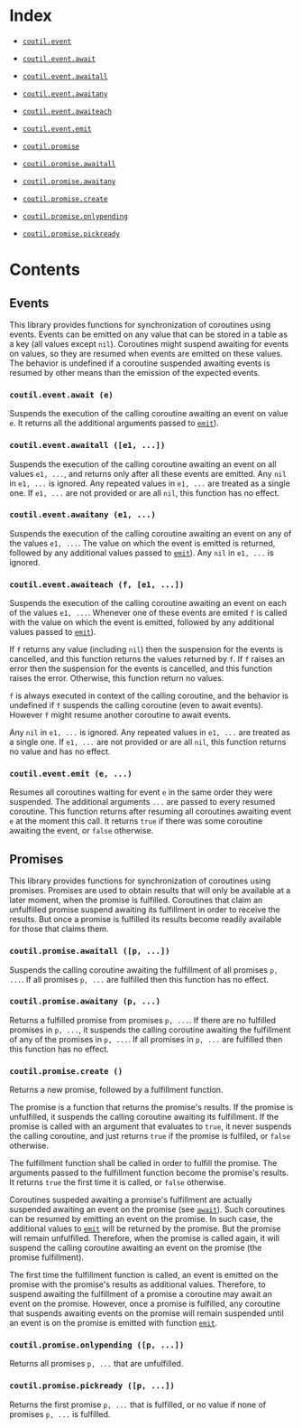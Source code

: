 Index
=====

- [`coutil.event`](#synchronization-with-events)
- [`coutil.event.await`](#coutileventawait-e)
- [`coutil.event.awaitall`](#coutileventawaitall-e1-)
- [`coutil.event.awaitany`](#coutileventawaitany-e1-)
- [`coutil.event.awaiteach`](#coutileventawaiteach-f-e1-)
- [`coutil.event.emit`](#coutileventemit-e-)

- [`coutil.promise`](#asynchronous-requests-with-promises)
- [`coutil.promise.awaitall`](#coutilpromiseawaitall-)
- [`coutil.promise.awaitany`](#coutilpromiseawaitany-)
- [`coutil.promise.create`](#coutilpromisecreate)
- [`coutil.promise.onlypending`](#coutilpromiseonlypending-)
- [`coutil.promise.pickready`](#coutilpromisepickready-)

Contents
========

Events
------

This library provides functions for synchronization of coroutines using events.
Events can be emitted on any value that can be stored in a table as a key (all values except `nil`).
Coroutines might suspend awaiting for events on values, so they are resumed when events are emitted on these values.
The behavior is undefined if a coroutine suspended awaiting events is resumed by other means than the emission of the expected events.

### `coutil.event.await (e)`

Suspends the execution of the calling coroutine awaiting an event on value `e`.
It returns all the additional arguments passed to [`emit`](#coutileventemit-e-)).

### `coutil.event.awaitall ([e1, ...])`

Suspends the execution of the calling coroutine awaiting an event on all values `e1, ...`, and returns only after all these events are emitted.
Any `nil` in `e1, ...` is ignored.
Any repeated values in `e1, ...` are treated as a single one.
If `e1, ...` are not provided or are all `nil`, this function has no effect.

### `coutil.event.awaitany (e1, ...)`

Suspends the execution of the calling coroutine awaiting an event on any of the values `e1, ...`.
The value on which the event is emitted is returned, followed by any additional values passed to [`emit`](#coutileventemit-e-)).
Any `nil` in `e1, ...` is ignored.

### `coutil.event.awaiteach (f, [e1, ...])`

Suspends the execution of the calling coroutine awaiting an event on each of the values `e1, ...`.
Whenever one of these events are emited `f` is called with the value on which the event is emitted, followed by any additional values passed to [`emit`](#coutileventemit-e-)).

If `f` returns any value (including `nil`) then the suspension for the events is cancelled, and this function returns the values returned by `f`.
If `f` raises an error then the suspension for the events is cancelled, and this function raises the error.
Otherwise, this function return no values.

`f` is always executed in context of the calling coroutine, and the behavior is undefined if `f` suspends the calling coroutine (even to await events).
However `f` might resume another coroutine to await events.

Any `nil` in `e1, ...` is ignored.
Any repeated values in `e1, ...` are treated as a single one.
If `e1, ...` are not provided or are all `nil`, this function returns no value and has no effect.

### `coutil.event.emit (e, ...)`

Resumes all coroutines waiting for event `e` in the same order they were suspended.
The additional arguments `...` are passed to every resumed coroutine.
This function returns after resuming all coroutines awaiting event `e` at the moment this call.
It returns `true` if there was some coroutine awaiting the event, or `false` otherwise.

Promises
--------

This library provides functions for synchronization of coroutines using promises.
Promises are used to obtain results that will only be available at a later moment, when the promise is fulfilled.
Coroutines that claim an unfulfilled promise suspend awaiting its fulfillment in order to receive the results.
But once a promise is fulfilled its results become readily available for those that claims them.

### `coutil.promise.awaitall ([p, ...])`

Suspends the calling coroutine awaiting the fulfillment of all promises `p, ...`.
If all promises `p, ...` are fulfilled then this function has no effect.

### `coutil.promise.awaitany (p, ...)`

Returns a fulfilled promise from promises `p, ...`.
If there are no fulfilled promises in `p, ...`, it suspends the calling coroutine awaiting the fulfillment of any of the promises in `p, ...`.
If all promises in `p, ...` are fulfilled then this function has no effect.

### `coutil.promise.create ()`

Returns a new promise, followed by a fulfillment function.

The promise is a function that returns the promise's results.
If the promise is unfulfilled, it suspends the calling coroutine awaiting its fulfillment.
If the promise is called with an argument that evaluates to `true`, it never suspends the calling coroutine, and just returns `true` if the promise is fulfiled, or `false` otherwise.

The fulfillment function shall be called in order to fulfill the promise.
The arguments passed to the fulfillment function become the promise's results.
It returns `true` the first time it is called, or `false` otherwise.

Coroutines suspeded awaiting a promise's fulfillment are actually suspended awaiting an event on the promise (see [`await`](#coutileventawait-e)).
Such coroutines can be resumed by emitting an event on the promise.
In such case, the additional values to [`emit`](#coutileventemit-e-) will be returned by the promise.
But the promise will remain unfulfilled.
Therefore, when the promise is called again, it will suspend the calling coroutine awaiting an event on the promise (the promise fulfillment).

The first time the fulfillment function is called, an event is emitted on the promise with the promise's results as additional values.
Therefore, to suspend awaiting the fulfillment of a promise a coroutine may await an event on the promise.
However, once a promise is fulfilled, any coroutine that suspends awaiting events on the promise will remain suspended until an event is on the promise is emitted with function [`emit`](#coutileventemit-e-).

### `coutil.promise.onlypending ([p, ...])`

Returns all promises `p, ...` that are unfulfilled.

### `coutil.promise.pickready ([p, ...])`

Returns the first promise `p, ...` that is fulfilled, or no value if none of promises `p, ...` is fulfilled.
